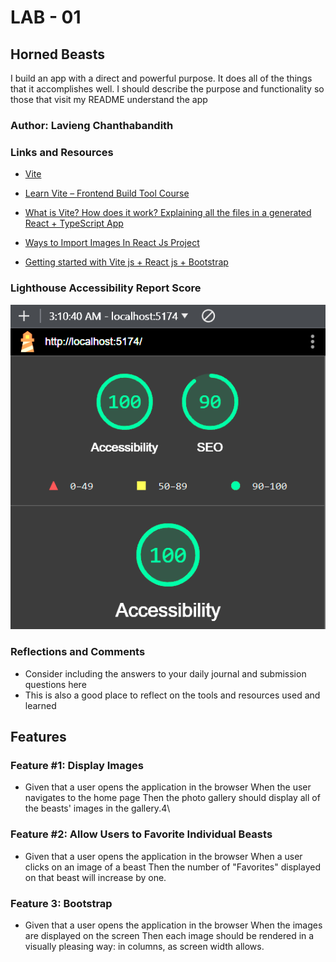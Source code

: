 # LAB - 01

## Horned Beasts

I build an app with a direct and powerful purpose. It does all of the things that it accomplishes well. I should describe the purpose and functionality so those that visit my README understand the app

### Author: Lavieng Chanthabandith

### Links and Resources

* [Vite](https://vitejs.dev/guide/)

* [Learn Vite – Frontend Build Tool Course](https://www.youtube.com/watch?v=VAeRhmpcWEQ)

* [What is Vite? How does it work? Explaining all the files in a generated React + TypeScript App](https://www.youtube.com/watch?v=VfhRDGhAFi0)

* [Ways to Import Images In React Js Project](https://www.youtube.com/watch?v=MRbqLWAwqko)

* [Getting started with Vite js + React js + Bootstrap](https://www.youtube.com/watch?v=jDjAwJ87PPM)

### Lighthouse Accessibility Report Score

![Lighthouse Report](/images/LHScore.png)

### Reflections and Comments

* Consider including the answers to your daily journal and submission questions here
* This is also a good place to reflect on the tools and resources used and learned

## Features

### Feature #1: Display Images

- Given that a user opens the application in the browser
When the user navigates to the home page
Then the photo gallery should display all of the beasts' images in the gallery.4\

### Feature #2: Allow Users to Favorite Individual Beasts

- Given that a user opens the application in the browser
When a user clicks on an image of a beast
Then the number of "Favorites" displayed on that beast will increase by one.

### Feature 3: Bootstrap

- Given that a user opens the application in the browser
When the images are displayed on the screen
Then each image should be rendered in a visually pleasing way: in columns, as screen width allows.